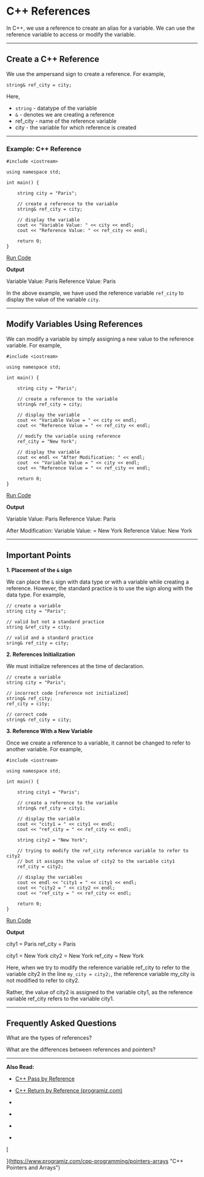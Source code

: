 # C++ References

In C++, we use a reference to create an alias for a variable. We can use the reference variable to access or modify the variable.

---

## Create a C++ Reference

We use the ampersand sign to create a reference. For example,

```
string& ref_city = city;
```

Here,

- `string` - datatype of the variable
- `&` - denotes we are creating a reference
- ref_city - name of the reference variable
- city - the variable for which reference is created

---

### Example: C++ Reference

```
#include <iostream>

using namespace std;

int main() {

    string city = "Paris";

    // create a reference to the variable
    string& ref_city = city;
    
    // display the variable
    cout << "Variable Value: " << city << endl;
    cout << "Reference Value: " << ref_city << endl;

    return 0;
}
```

[Run Code](https://www.programiz.com/cpp-programming/online-compiler)

**Output**

Variable Value: Paris
Reference Value: Paris

In the above example, we have used the reference variable `ref_city` to display the value of the variable `city`.

---

## Modify Variables Using References

We can modify a variable by simply assigning a new value to the reference variable. For example,

```
#include <iostream>

using namespace std;

int main() {

    string city = "Paris";

    // create a reference to the variable
    string& ref_city = city;
    
    // display the variable
    cout << "Variable Value = " << city << endl;
    cout << "Reference Value = " << ref_city << endl;

    // modify the variable using reference
    ref_city = "New York";

    // display the variable
    cout << endl << "After Modification: " << endl;
    cout  << "Variable Value = " << city << endl;
    cout << "Reference Value = " << ref_city << endl;

    return 0;
}
```

[Run Code](https://www.programiz.com/cpp-programming/online-compiler)

**Output**

Variable Value: Paris
Reference Value: Paris

After Modification:
Variable Value: = New York
Reference Value: New York

---

## Important Points

**1. Placement of the `&` sign**

We can place the `&` sign with data type or with a variable while creating a reference. However, the standard practice is to use the sign along with the data type. For example,

```
// create a variable
string city = "Paris";

// valid but not a standard practice
string &ref_city = city;

// valid and a standard practice
sring& ref_city = city;
```

**2. References Initialization**

We must initialize references at the time of declaration.

```
// create a variable
string city = "Paris";

// incorrect code [reference not initialized]
string& ref_city;
ref_city = city;

// correct code
string& ref_city = city;
```

**3. Reference With a New Variable**

Once we create a reference to a variable, it cannot be changed to refer to another variable. For example,

```
#include <iostream>

using namespace std;

int main() {

    string city1 = "Paris";

    // create a reference to the variable
    string& ref_city = city1;
    
    // display the variable
    cout << "city1 = " << city1 << endl;
    cout << "ref_city = " << ref_city << endl;
    
    string city2 = "New York";
    
    // trying to modify the ref_city reference variable to refer to city2
    // but it assigns the value of city2 to the variable city1
    ref_city = city2;

    // display the variables
    cout << endl << "city1 = " << city1 << endl;
    cout << "city2 = " << city2 << endl;
    cout << "ref_city = " << ref_city << endl;

    return 0;
}
```

[Run Code](https://www.programiz.com/cpp-programming/online-compiler)

**Output**

city1 = Paris
ref_city = Paris

city1 = New York
city2 = New York
ref_city = New York

Here, when we try to modify the reference variable ref_city to refer to the variable city2 in the line `my_city = city2;`, the reference variable my_city is not modified to refer to city2.

Rather, the value of city2 is assigned to the variable city1, as the reference variable ref_city refers to the variable city1.

---

## Frequently Asked Questions

What are the types of references?

What are the differences between references and pointers?

---

**Also Read:**

- [C++ Pass by Reference](https://www.programiz.com/cpp-programming/pointers-function)
- [C++ Return by Reference (programiz.com)](https://www.programiz.com/cpp-programming/return-reference)

- [](https://www.programiz.com/cpp-programming/references#create-a-reference)
- [](https://www.programiz.com/cpp-programming/references#example)
- [](https://www.programiz.com/cpp-programming/references#modify-using-reference)
- [](https://www.programiz.com/cpp-programming/references#important-points)

[

  


](https://www.programiz.com/cpp-programming/pointers-arrays "C++ Pointers and Arrays")